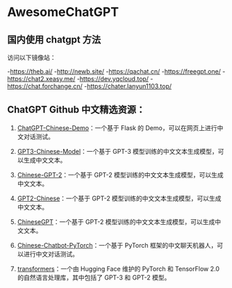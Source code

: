# AwesomeChatGPT

## 国内使用 chatgpt 方法
访问以下镜像站：

-https://theb.ai/
-http://newb.site/
-https://qachat.cn/
-https://freegpt.one/
-https://chat2.xeasy.me/
-https://dev.yqcloud.top/
-https://chat.forchange.cn/
-https://chater.lanyun1103.top/

## ChatGPT Github 中文精选资源：

1. [ChatGPT-Chinese-Demo](https://github.com/DevilExileSu/ChatGPT-Chinese-Demo)：一个基于 Flask 的 Demo，可以在网页上进行中文对话测试。

2. [GPT3-Chinese-Model](https://github.com/Morizeyao/GPT3-Chinese-Model)：一个基于 GPT-3 模型训练的中文文本生成模型，可以生成中文文本。

3. [Chinese-GPT-2](https://github.com/Morizeyao/Chinese-GPT-2)：一个基于 GPT-2 模型训练的中文文本生成模型，可以生成中文文本。

4. [GPT2-Chinese](https://github.com/lipiji/GPT2-Chinese)：一个基于 GPT-2 模型训练的中文文本生成模型，可以生成中文文本。

5. [ChineseGPT](https://github.com/bojone/ChineseGPT)：一个基于 GPT-2 模型训练的中文文本生成模型，可以生成中文文本。

6. [Chinese-Chatbot-PyTorch](https://github.com/zake7749/Chinese-Chatbot-PyTorch)：一个基于 PyTorch 框架的中文聊天机器人，可以进行中文对话测试。

7. [transformers](https://github.com/huggingface/transformers)：一个由 Hugging Face 维护的 PyTorch 和 TensorFlow 2.0 的自然语言处理库，其中包括了 GPT-3 和 GPT-2 模型。
